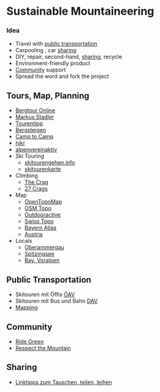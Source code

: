 # Sustainable Mountaineering

### Idea
- Travel with [public transportation](#public-transportation)
- Carpooling , car [sharing](#sharing)
- DIY, repair, second-hand, [sharing](#sharing), recycle
- Environment-friendly product
- [Community](#community) support
- Spread the word and fork the project

## Tours, Map, Planning
- [Bergtour Online](http://www.bergtour-online.de/wanderkarte/)
- [Markus Stadler](http://www.stadler-markus.de/skitouren/tourentipps.htm)
- [Tourentipp](http://www.tourentipp.de/)
- [Bergsteigen](http://www.bergsteigen.com/)
- [Camp to Camp](http://www.camptocamp.org/)
- [hikr](http://www.hikr.org/map.php)
- [alpenvereinaktiv](http://www.alpenvereinaktiv.com/)
- Ski Touring
  - [skitourengehen.info](http://www.skitourengehen.info/skitouren)
  - [skitourenkarte](http://skitourenkarte.eu/)
- Climbing
  - [The Crag](https://www.thecrag.com/climbing/germany/oberbayern)
  - [27 Crags](http://27crags.com/)
- Map
  - [OpenTopoMap](https://opentopomap.org/)
  - [OSM Topo](https://geo.dianacht.de/topo/)
  - [Outdooractive](http://www.outdooractive.com/de/)
  - [Swiss Topo](https://map.geo.admin.ch/)
  - [Bayern Atlas](http://geoportal.bayern.de/bayernatlas/)
  - [Austria](http://www.oetk.at/ausr%C3%BCstung/kartenmaterial/digitale-karten/)
- Locals
  - [Oberammergau](http://www.ammergauer-alpen.de/Media/Touren)
  - [Spitzingsee](http://www.alpenbahnen-spitzingsee.de/sommer/sommer/klettern/)
  - [Bay. Voralpen](http://www.bromba.com/berge/berge.htm)

  
## Public Transportation
- Skitouren mit Öffis [ÖAV](http://www.alpenverein.at/portal/news/aktuelle_news/2013_12_19_skitouren-mit-oeffis.php)
- Skitouren mit Bus und Bahn [DAV](http://www.alpinjournal.de/html/skitouren_mit_bus_und_bahn.html)
- [Mapping](mapping/) 

## Community
- [Ride Green](http://www.ridegreener.com/)
- [Respect the Mountain](http://www.respectthemountains.com/)

## Sharing
- [Linktipps zum Tauschen, teilen, leihen](http://www.fuereinebesserewelt.info/linktipps-zum-tauschen-teilen-leihen/)
